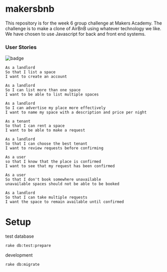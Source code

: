 # makersbnb

This repository is for the week 6 group challenge at Makers Academy. The challenge is to make a clone of AirBnB using whatever technology we like. We have chosen to use Javascript for back and front end systems.

### User Stories
![badge](https://travis-ci.org/toddpla/makersbnb.svg?branch=master)
```
As a landlord
So that I list a space
I want to create an account

As a landlord
So I can list more than one space
I want to be able to list multiple spaces

As a landlord
So I can advertise my place more effectively
I want to name my space with a description and price per night

As a tenant
So that I can rent a space
I want to be able to make a request

As a landlord
So that I can choose the best tenant
I want to review requests before confirming

As a user
so that I know that the place is confirmed
I want to see that my request has been confirmed

As a user
So that I don't book somewhere unavailable
unavailable spaces should not be able to be booked

As a landlord
So that I can take multiple requests
I want the space to remain available until confirmed
```


# Setup

test database
```
rake db:test:prepare
```
development
```
rake db:migrate
